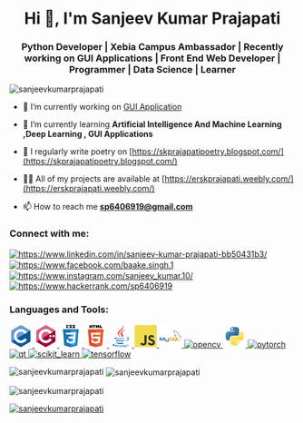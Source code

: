 <h1 align="center">Hi 👋, I'm Sanjeev Kumar Prajapati</h1>
<h3 align="center">Python Developer | Xebia Campus Ambassador | Recently working on GUI Applications | Front End Web Developer | Programmer | Data Science | Learner</h3>

<p align="left"> <img src="https://komarev.com/ghpvc/?username=sanjeevkumarprajapati&label=Profile%20views&color=0e75b6&style=flat" alt="sanjeevkumarprajapati" /> </p>


- 🔭 I’m currently working on [GUI Application](https://github.com/SanjeevKumarPrajapati/Jarvis-My-Assistant)

- 🌱 I’m currently learning **Artificial Intelligence And Machine Learning ,Deep Learning , GUI Applications**

- 📝 I regularly write poetry on [https://skprajapatipoetry.blogspot.com/](https://skprajapatipoetry.blogspot.com/)
- 👨‍💻 All of my projects are available at [https://erskprajapati.weebly.com/](https://erskprajapati.weebly.com/)

- 📫 How to reach me **sp6406919@gmail.com**

<h3 align="left">Connect with me:</h3>
<p align="left">
<a href="https://www.linkedin.com/in/sanjeev-kumar-prajapati-bb50431b3/" target="blank"><img align="center" src="https://raw.githubusercontent.com/rahuldkjain/github-profile-readme-generator/master/src/images/icons/Social/linked-in-alt.svg" alt="https://www.linkedin.com/in/sanjeev-kumar-prajapati-bb50431b3/" height="30" width="40" /></a>
<a href="https://www.facebook.com/baake.singh.1" target="blank"><img align="center" src="https://raw.githubusercontent.com/rahuldkjain/github-profile-readme-generator/master/src/images/icons/Social/facebook.svg" alt="https://www.facebook.com/baake.singh.1" height="30" width="40" /></a>
<a href="https://www.instagram.com/sanjeev_kumar.10/" target="blank"><img align="center" src="https://raw.githubusercontent.com/rahuldkjain/github-profile-readme-generator/master/src/images/icons/Social/instagram.svg" alt="https://www.instagram.com/sanjeev_kumar.10/" height="30" width="40" /></a>
<a href="https://www.hackerrank.com/sp6406919" target="blank"><img align="center" src="https://raw.githubusercontent.com/rahuldkjain/github-profile-readme-generator/master/src/images/icons/Social/hackerrank.svg" alt="https://www.hackerrank.com/sp6406919" height="30" width="40" /></a>
</p>

<h3 align="left">Languages and Tools:</h3>
<p align="left"> <a href="https://www.cprogramming.com/" target="_blank"> <img src="https://raw.githubusercontent.com/devicons/devicon/master/icons/c/c-original.svg" alt="c" width="40" height="40"/> </a> <a href="https://www.w3schools.com/cpp/" target="_blank"> <img src="https://raw.githubusercontent.com/devicons/devicon/master/icons/cplusplus/cplusplus-original.svg" alt="cplusplus" width="40" height="40"/> </a> <a href="https://www.w3schools.com/css/" target="_blank"> <img src="https://raw.githubusercontent.com/devicons/devicon/master/icons/css3/css3-original-wordmark.svg" alt="css3" width="40" height="40"/> </a> <a href="https://www.w3.org/html/" target="_blank"> <img src="https://raw.githubusercontent.com/devicons/devicon/master/icons/html5/html5-original-wordmark.svg" alt="html5" width="40" height="40"/> </a> <a href="https://www.java.com" target="_blank"> <img src="https://raw.githubusercontent.com/devicons/devicon/master/icons/java/java-original.svg" alt="java" width="40" height="40"/> </a> <a href="https://developer.mozilla.org/en-US/docs/Web/JavaScript" target="_blank"> <img src="https://raw.githubusercontent.com/devicons/devicon/master/icons/javascript/javascript-original.svg" alt="javascript" width="40" height="40"/> </a> <a href="https://www.mysql.com/" target="_blank"> <img src="https://raw.githubusercontent.com/devicons/devicon/master/icons/mysql/mysql-original-wordmark.svg" alt="mysql" width="40" height="40"/> </a> <a href="https://opencv.org/" target="_blank"> <img src="https://www.vectorlogo.zone/logos/opencv/opencv-icon.svg" alt="opencv" width="40" height="40"/> </a> <a href="https://www.python.org" target="_blank"> <img src="https://raw.githubusercontent.com/devicons/devicon/master/icons/python/python-original.svg" alt="python" width="40" height="40"/> </a> <a href="https://pytorch.org/" target="_blank"> <img src="https://www.vectorlogo.zone/logos/pytorch/pytorch-icon.svg" alt="pytorch" width="40" height="40"/> </a> <a href="https://www.qt.io/" target="_blank"> <img src="https://upload.wikimedia.org/wikipedia/commons/0/0b/Qt_logo_2016.svg" alt="qt" width="40" height="40"/> </a> <a href="https://scikit-learn.org/" target="_blank"> <img src="https://upload.wikimedia.org/wikipedia/commons/0/05/Scikit_learn_logo_small.svg" alt="scikit_learn" width="40" height="40"/> </a> <a href="https://www.tensorflow.org" target="_blank"> <img src="https://www.vectorlogo.zone/logos/tensorflow/tensorflow-icon.svg" alt="tensorflow" width="40" height="40"/> </a> </p>

<p><img align="left" src="https://github-readme-stats.vercel.app/api/top-langs?username=sanjeevkumarprajapati&show_icons=true&locale=en&layout=compact" alt="sanjeevkumarprajapati" /></p>

<p>&nbsp;<img align="center" src="https://github-readme-stats.vercel.app/api?username=sanjeevkumarprajapati&show_icons=true&locale=en" alt="sanjeevkumarprajapati" /></p>

<p><img align="center" src="https://github-readme-streak-stats.herokuapp.com/?user=sanjeevkumarprajapati&" alt="sanjeevkumarprajapati" /></p>
<p align="left"> <a href="https://github.com/ryo-ma/github-profile-trophy"><img src="https://github-profile-trophy.vercel.app/?username=sanjeevkumarprajapati" alt="sanjeevkumarprajapati" /></a> </p>
